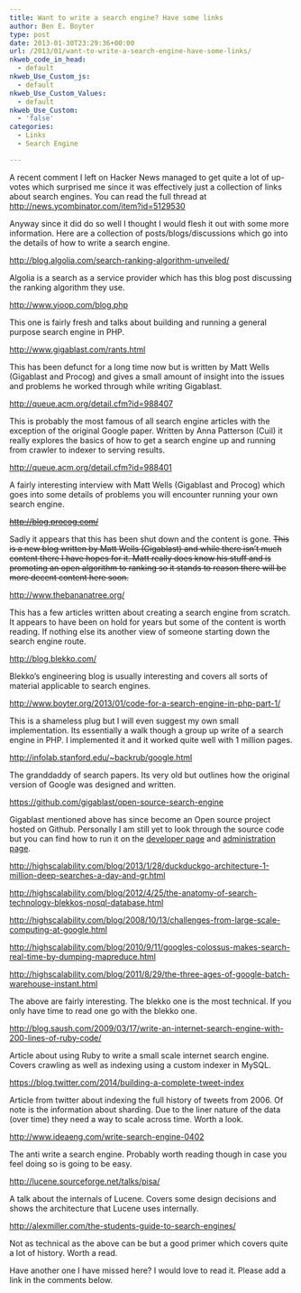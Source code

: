 ```yaml
---
title: Want to write a search engine? Have some links
author: Ben E. Boyter
type: post
date: 2013-01-30T23:29:36+00:00
url: /2013/01/want-to-write-a-search-engine-have-some-links/
nkweb_code_in_head:
  - default
nkweb_Use_Custom_js:
  - default
nkweb_Use_Custom_Values:
  - default
nkweb_Use_Custom:
  - 'false'
categories:
  - Links
  - Search Engine

---
```

A recent comment I left on Hacker News managed to get quite a lot of up-votes which surprised me since it was effectively just a collection of links about search engines. You can read the full thread at <http://news.ycombinator.com/item?id=5129530>

Anyway since it did do so well I thought I would flesh it out with some more information. Here are a collection of posts/blogs/discussions which go into the details of how to write a search engine.

<http://blog.algolia.com/search-ranking-algorithm-unveiled/>

Algolia is a search as a service provider which has this blog post discussing the ranking algorithm they use.

<http://www.yioop.com/blog.php>

This one is fairly fresh and talks about building and running a general purpose search engine in PHP.

<http://www.gigablast.com/rants.html>

This has been defunct for a long time now but is written by Matt Wells (Gigablast and Procog) and gives a small amount of insight into the issues and problems he worked through while writing Gigablast.

<http://queue.acm.org/detail.cfm?id=988407>

This is probably the most famous of all search engine articles with the exception of the original Google paper. Written by Anna Patterson (Cuil) it really explores the basics of how to get a search engine up and running from crawler to indexer to serving results.

<http://queue.acm.org/detail.cfm?id=988401>

A fairly interesting interview with Matt Wells (Gigablast and Procog) which goes into some details of problems you will encounter running your own search engine.

<del><a href="http://blog.procog.com/">http://blog.procog.com/</a></del>

Sadly it appears that this has been shut down and the content is gone. <del>This is a new blog written by Matt Wells (Gigablast) and while there isn&#8217;t much content there I have hopes for it. Matt really does know his stuff and is promoting an open algorithm to ranking so it stands to reason there will be more decent content here soon.</del>

<http://www.thebananatree.org/>

This has a few articles written about creating a search engine from scratch. It appears to have been on hold for years but some of the content is worth reading. If nothing else its another view of someone starting down the search engine route.

<http://blog.blekko.com/>

Blekko&#8217;s engineering blog is usually interesting and covers all sorts of material applicable to search engines.

<http://www.boyter.org/2013/01/code-for-a-search-engine-in-php-part-1/>

This is a shameless plug but I will even suggest my own small implementation. Its essentially a walk though a group up write of a search engine in PHP. I implemented it and it worked quite well with 1 million pages.

<http://infolab.stanford.edu/~backrub/google.html>

The granddaddy of search papers. Its very old but outlines how the original version of Google was designed and written.

<https://github.com/gigablast/open-source-search-engine>

Gigablast mentioned above has since become an Open source project hosted on Github. Personally I am still yet to look through the source code but you can find how to run it on the [developer page][1] and [administration page][2].

<http://highscalability.com/blog/2013/1/28/duckduckgo-architecture-1-million-deep-searches-a-day-and-gr.html>

<http://highscalability.com/blog/2012/4/25/the-anatomy-of-search-technology-blekkos-nosql-database.html>

<http://highscalability.com/blog/2008/10/13/challenges-from-large-scale-computing-at-google.html>

<http://highscalability.com/blog/2010/9/11/googles-colossus-makes-search-real-time-by-dumping-mapreduce.html>

<http://highscalability.com/blog/2011/8/29/the-three-ages-of-google-batch-warehouse-instant.html>

The above are fairly interesting. The blekko one is the most technical. If you only have time to read one go with the blekko one.

<http://blog.saush.com/2009/03/17/write-an-internet-search-engine-with-200-lines-of-ruby-code/>

Article about using Ruby to write a small scale internet search engine. Covers crawling as well as indexing using a custom indexer in MySQL.

<https://blog.twitter.com/2014/building-a-complete-tweet-index>

Article from twitter about indexing the full history of tweets from 2006. Of note is the information about sharding. Due to the liner nature of the data (over time) they need a way to scale across time. Worth a look.

<http://www.ideaeng.com/write-search-engine-0402>

The anti write a search engine. Probably worth reading though in case you feel doing so is going to be easy.

<http://lucene.sourceforge.net/talks/pisa/>

A talk about the internals of Lucene. Covers some design decisions and shows the architecture that Lucene uses internally.

<http://alexmiller.com/the-students-guide-to-search-engines/>

Not as technical as the above can be but a good primer which covers quite a lot of history. Worth a read.

Have another one I have missed here? I would love to read it. Please add a link in the comments below.

 [1]: http://www.gigablast.com/developer.html
 [2]: http://www.gigablast.com/admin.html